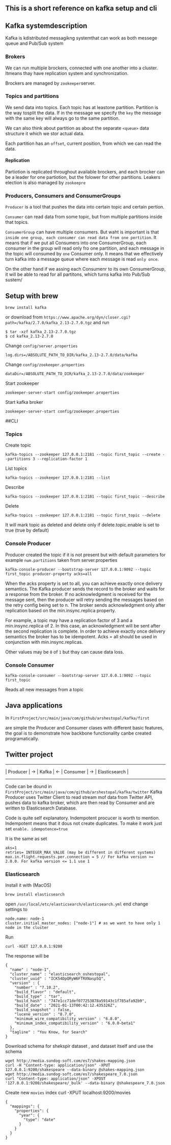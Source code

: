 ## This is a short reference on kafka setup and cli

## Kafka systemdescription
Kafka is kdistributed messagikng systemthat can work as both messege queue and Pub/Sub system

### Brokers
We can run multiple brockers, connected with one another into a cluster. Itmeans thay have replication system and synchronization.

Brockers are managed by `zookeeper`server.

### Topics and partitions
We send data into topics.
Each topic has at leastone partition.
Partition is the way tosplit the data.
If in the message we specify the `key` the message with the same key will always go to the same partition.

We can also think about partition as about the separate `<queue>` data structure it which we stor actual data.

Each partition has an `offset`, current position, from which we can read the data.

#### Replication

Partiotion is replicated throughout available brockers, and each brocker can be a leader for one partiotion, but the folower for other partitions. Leakers election is also managed by `zookeepre`

### Producers, Consumers and ConsumerGroups

`Producer` is a tool that pushes the data into certain topic and certain pertion.

`Consumer` can read data from some topic, but from multiple partitions inside that topics.

`ConsumerGroup` can have multiple consumers. But waht is important is that `inside one group, each consumer can read data from one pertition`.
It means that if we put all Consumers into one ConsumerGroup, each consumer in the group will read only fro one partition, and each message in the topic will consumed by `one` Consumer only. It means that we effectively turn kafka into a message queue where each message is read `only once`.

On the other hand if we assing each Consumenr to its own ConsumerGroup, it will be able to read for all partitons, which turns kafka into Pub/Sub sustem/

## Setup with brew
```
brew install kafka
```
or download from
`https://www.apache.org/dyn/closer.cgi?path=/kafka/2.7.0/kafka_2.13-2.7.0.tgz`
and run
```
$ tar -xzf kafka_2.13-2.7.0.tgz
$ cd kafka_2.13-2.7.0
```

Change `config/server.properties`
```
log.dirs=/ABSOLUTE_PATH_TO_DIR/kafka_2.13-2.7.0/data/kafka
```
Change `config/zookeeper.properties`
```
dataDir=/ABSOLUTE_PATH_TO_DIR/kafka_2.13-2.7.0/data/zookeeper
```

Start zookeeper
```
zookeeper-server-start config/zookeeper.properties
```
Start kafka broker
```
zookeeper-server-start config/zookeeper.properties
```

##CLI
### Topics
Create topic
```
kafka-topics --zookeeper 127.0.0.1:2181 --topic first_topic --create --partitions 3 --replication-factor 1
```
List topics
```
kafka-topics --zookeeper 127.0.0.1:2181 --list
```
Describe
```
kafka-topics --zookeeper 127.0.0.1:2181 --topic first_topic --describe
```
Delete
```
kafka-topics --zookeeper 127.0.0.1:2181 --topic first_topic --delete
```
It will mark topic as deleted and delete only if delete.topic.enable is set to true (true by default)

### Console Producer
Producer created the topic if it is not present but with default parameters
for example `num.partitions` taken from server.properties

```
kafka-console-producer --bootstrap-server 127.0.0.1:9092 --topic first_topic producer-property acks=all
```
When the acks property is set to all, you can achieve exactly once delivery semantics. The Kafka producer sends the record to the broker and waits for a response from the broker. If no acknowledgment is received for the message sent, then the producer will retry sending the messages based on the retry config being set to n. The broker sends acknowledgment only after replication based on the min.insync.replica property.

For example, a topic may have a replication factor of 3 and a min.insync.replica of 2. In this case, an acknowledgment will be sent after the second replication is complete. In order to achieve exactly once delivery semantics the broker has to be idempotent. Acks = all should be used in conjunction with min.insync.replicas.

Other values may be `0` of `1` but thay can cause data loss.

### Console Consumer

```
kafka-console-consumer --bootstrap-server 127.0.0.1:9092 --topic first_topic
```

Reads all new messages from a topic

## Java applications

In `FirstProject/src/main/java/com/github/arshestopal/kafka/first`

are simple the Producer and Consumer clases with different basic features, the goal is to demonstrate how backbone functionality canbe created programatically.

## Twitter project

 ----------      -------      ---------       ---------------
| Producer | -> | Kafka | <- | Consumer | -> | Elasticsearch |
 ----------      -------      ---------       ---------------

Code can be dound in `FirstProject/src/main/java/com/github/arshestopal/kafka/twitter`
Kafka Producer uses Twitter Client to read stream mof data from Twitter API, pushes data to kafka broker, which are then read by Consumer and are written to Elasticsearch Database.

Code is quite self explanatory.
Indempotent procucer is worth to mention.
Indempotent means that it dous not create duplicates. To make it work just set
`enable. idempotence=true`

It is the same as set
```
aks=1
retries= INTEGER_MAX_VALUE (may be different in different systems)
max.in.flight.requests.per.connection = 5 // For kafka version >= 2.0.0. For kafka version <= 1.1 use 1
 ```



 ### Elasticsearch

 Install it with (MacOS)
 ```
 brew install elasticsearch
 ```
open `/usr/local/etc/elasticsearch/elasticsearch.yml`
end change settings to
```
node.name: node-1
cluster.initial_master_nodes: ["node-1"] # as we want to have only 1 node in the cluster
```
Run
```
curl -XGET 127.0.0.1:9200
```
The response will be
```
{
  "name" : "node-1",
  "cluster_name" : "elasticsearch_oshestopal",
  "cluster_uuid" : "ICK54DpQRyW6FTRXNasp5Q",
  "version" : {
    "number" : "7.10.2",
    "build_flavor" : "default",
    "build_type" : "tar",
    "build_hash" : "747e1cc71def077253878a59143c1f785afa92b9",
    "build_date" : "2021-01-13T00:42:12.435326Z",
    "build_snapshot" : false,
    "lucene_version" : "8.7.0",
    "minimum_wire_compatibility_version" : "6.8.0",
    "minimum_index_compatibility_version" : "6.0.0-beta1"
  },
  "tagline" : "You Know, for Search"
}
```
Download schema for shekspir dataset , and dataset itself and use the schema
```
wget http://media.sundog-soft.com/es7/shakes-mapping.json
curl -H "Content-type: application/json" -XPUT 127.0.0.1:9200/shakespeare --data-binary @shakes-mapping.json
wget http://media.sundog-soft.com/es7/shakespeare_7.0.json
curl "Content-type: application/json" -XPOST '127.0.0.1:9200/shakespeare/_bulk' --data-binary @shakespeare_7.0.json
```

Create new `movies` index
curl -XPUT localhost:9200/movies
```
{
  "mappings": {
    "properties": {
      "year": {
        "type": "date"
      }
    }
  }
}

